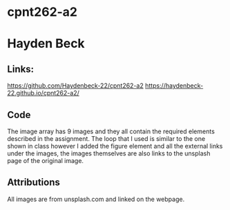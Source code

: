# cpnt262-a2
# Hayden Beck

##    Links: 
https://github.com/Haydenbeck-22/cpnt262-a2
https://haydenbeck-22.github.io/cpnt262-a2/

##    Code 
The image array has 9 images and they all contain the required elements described in the assignment. The loop that I used is similar to the one shown in class however I added the figure element and all the external links under the images, the images themselves are also links to the unsplash page of the original image.
## Attributions
All images are from unsplash.com and linked on the webpage.
    
    